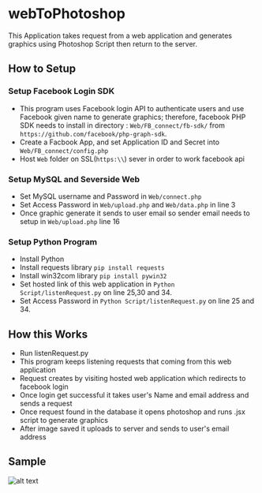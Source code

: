 # webToPhotoshop
This Application takes request from a web application and generates graphics using Photoshop Script then return to the server.
## How to Setup
  ### Setup Facebook Login SDK
  - This program uses Facebook login API to authenticate users and use Facebook given name to generate graphics; therefore, facebook PHP SDK needs to install in directory : `Web/FB_connect/fb-sdk/` from `https://github.com/facebook/php-graph-sdk`.
  - Create a Facbook App, and set Application ID and Secret into `Web/FB_connect/config.php`
  - Host `Web` folder on SSL(`https:\\`) sever in order to work facebook api
  ### Setup MySQL and Severside Web
  - Set MySQL username and Password in `Web/connect.php`
  - Set Access Password in `Web/upload.php` and `Web/data.php` in line 3
  - Once graphic generate it sends to user email so sender email needs to setup in `Web/upload.php` line 16
  ### Setup Python Program 
  - Install Python
  - Install requests library `pip install requests`
  - Install win32com library `pip install pywin32`
  - Set hosted link of this web application in `Python Script/listenRequest.py` on line 25,30 and 34.
  - Set Access Password in `Python Script/listenRequest.py` on line 25 and 34.
  ## How this Works
  - Run listenRequest.py
  - This program keeps listening requests that coming from this web application
  - Request creates by visiting hosted web application which redirects to facebook login
  - Once login get successful it takes user's Name and email address and sends a request
  - Once request found in the database it opens photoshop and runs .jsx script to generate graphics
  - After image saved it uploads to server and sends to user's email address
  ## Sample
  ![alt text](https://deep-panchal.com/webToPS/images/Deep-Panchal_1982017858560029.jpg)
